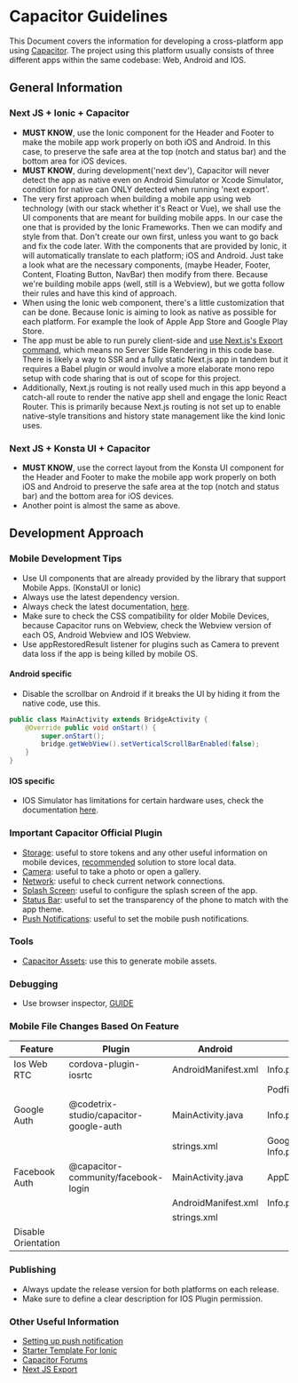 # Capacitor Guidelines

This Document covers the information for developing a cross-platform app using [Capacitor](https://capacitorjs.com/). The project using this platform usually consists of three different apps within the same codebase: Web, Android and IOS.

## General Information

### Next JS + Ionic + Capacitor

- **MUST KNOW**, use the Ionic component for the Header and Footer to make the mobile app work properly on both iOS and Android. In this case, to preserve the safe area at the top (notch and status bar) and the bottom area for iOS devices.
- **MUST KNOW**, during development('next dev'), Capacitor will never detect the app as native even on Android Simulator or Xcode Simulator, condition for native can ONLY detected when running 'next export'.
- The very first approach when building a mobile app using web technology (with our stack whether it's React or Vue), we shall use the UI components that are meant for building mobile apps. In our case the one that is provided by the Ionic Frameworks. Then we can modify and style from that. Don't create our own first, unless you want to go back and fix the code later. With the components that are provided by Ionic, it will automatically translate to each platform; iOS and Android. Just take a look what are the necessary components, (maybe Header, Footer, Content, Floating Button, NavBar) then modify from there. Because we're building mobile apps (well, still is a Webview), but we gotta follow their rules and have this kind of approach.
- When using the Ionic web component, there's a little customization that can be done. Because Ionic is aiming to look as native as possible for each platform. For example the look of Apple App Store and Google Play Store.
- The app must be able to run purely client-side and [use Next.js's Export command](https://nextjs.org/docs/pages/building-your-application/deploying/static-exports), which means no Server Side Rendering in this code base. There is likely a way to SSR and a fully static Next.js app in tandem but it requires a Babel plugin or would involve a more elaborate mono repo setup with code sharing that is out of scope for this project.
- Additionally, Next.js routing is not really used much in this app beyond a catch-all route to render the native app shell and engage the Ionic React Router. This is primarily because Next.js routing is not set up to enable native-style transitions and history state management like the kind Ionic uses.

### Next JS + Konsta UI + Capacitor

- **MUST KNOW**, use the correct layout from the Konsta UI component for the Header and Footer to make the mobile app work properly on both iOS and Android to preserve the safe area at the top (notch and status bar) and the bottom area for iOS devices.
- Another point is almost the same as above.

## Development Approach

### Mobile Development Tips

- Use UI components that are already provided by the library that support Mobile Apps. (KonstaUI or Ionic)
- Always use the latest dependency version.
- Always check the latest documentation, [here](https://capacitorjs.com/).
- Make sure to check the CSS compatibility for older Mobile Devices, because Capacitor runs on Webview, check the Webview version of each OS, Android Webview and IOS Webview.
- Use appRestoredResult listener for plugins such as Camera to prevent data loss if the app is being killed by mobile OS.

#### Android specific

- Disable the scrollbar on Android if it breaks the UI by hiding it from the native code, use this.

```java
public class MainActivity extends BridgeActivity {
    @Override public void onStart() {
        super.onStart();
        bridge.getWebView().setVerticalScrollBarEnabled(false);
    }
}
```

#### IOS specific

- IOS Simulator has limitations for certain hardware uses, check the documentation [here](https://developer.apple.com/library/archive/documentation/IDEs/Conceptual/iOS_Simulator_Guide/TestingontheiOSSimulator/TestingontheiOSSimulator.html).

### Important Capacitor Official Plugin

- [Storage](https://capacitorjs.com/docs/apis/preferences): useful to store tokens and any other useful information on mobile devices, [recommended](https://capacitorjs.com/docs/guides/storage) solution to store local data.
- [Camera](https://capacitorjs.com/docs/apis/camera): useful to take a photo or open a gallery.
- [Network](https://capacitorjs.com/docs/apis/network): useful to check current network connections.
- [Splash Screen](https://capacitorjs.com/docs/apis/splash-screen): useful to configure the splash screen of the app.
- [Status Bar](https://capacitorjs.com/docs/apis/status-bar): useful to set the transparency of the phone to match with the app theme.
- [Push Notifications](https://capacitorjs.com/docs/apis/push-notifications): useful to set the mobile push notifications.

### Tools

- [Capacitor Assets](https://capacitorjs.com/docs/guides/splash-screens-and-icons): use this to generate mobile assets.

### Debugging

- Use browser inspector, [GUIDE](https://capacitorjs.com/docs/vscode/debugging)

### Mobile File Changes Based On Feature

| Feature             | Plugin                                 | Android             | Ios                      | Docs                                                           |
| ------------------- | -------------------------------------- | ------------------- | ------------------------ | -------------------------------------------------------------- |
| Ios Web RTC         | cordova-plugin-iosrtc                  | AndroidManifest.xml | Info.plist               |                                                                |
|                     |                                        |                     | Podfile                  |                                                                |
| Google Auth         | @codetrix-studio/capacitor-google-auth | MainActivity.java   | Info.plist               |                                                                |
|                     |                                        | strings.xml         | GoogleService-Info.plist |                                                                |
| Facebook Auth       | @capacitor-community/facebook-login    | MainActivity.java   | AppDelegate.swift        |                                                                |
|                     |                                        | AndroidManifest.xml | Info.plist               |                                                                |
|                     |                                        | strings.xml         |                          |                                                                |
| Disable Orientation |                                        |                     |                          | [LINK](https://capacitorjs.com/docs/guides/screen-orientation) |

### Publishing

- Always update the release version for both platforms on each release.
- Make sure to define a clear description for IOS Plugin permission.

### Other Useful Information

- [Setting up push notification](https://enappd.com/blog/firebase-push-notification-in-ionic-react-capacitor/111)
- [Starter Template For Ionic](https://github.com/mlynch/nextjs-tailwind-ionic-capacitor-starter)
- [Capacitor Forums](https://forum.ionicframework.com/)
- [Next JS Export](https://nextjs.org/docs/pages/building-your-application/deploying/static-exports)
